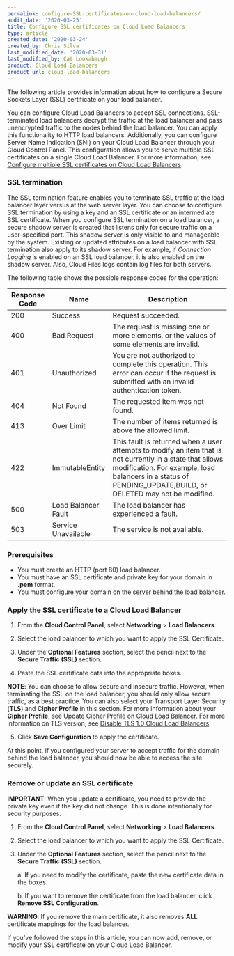 ```yaml
---
permalink: configure-SSL-certificates-on-cloud-load-balancers/
audit_date: '2020-03-25'
title: Configure SSL certificates on Cloud Load Balancers
type: article
created_date: '2020-03-24'
created_by: Chris Silva
last_modified_date: '2020-03-31'
last_modified_by: Cat Lookabaugh
product: Cloud Load Balancers
product_url: cloud-load-balancers
---
```


The following article provides information about how to configure a Secure Sockets Layer (SSL) certificate on your load balancer.

You can configure Cloud Load Balancers to accept SSL connections. SSL-terminated load balancers decrypt the traffic at the load balancer and pass unencrypted traffic to the nodes behind the load balancer. You can apply this functionality to HTTP load balancers. Additionally, you can configure Server Name Indication (SNI) on your Cloud Load Balancer through your Cloud Control Panel. This configuration allows you to serve multiple SSL certificates on a single Cloud Load Balancer. For more information, see [Configure multiple SSL certificates on Cloud Load Balancers](how-to/configure-multiple-SSL-certificates-on-cloud-load-balancers/).

### SSL termination

The SSL termination feature enables you to terminate SSL traffic at the load balancer layer versus at the web server layer. You can choose to configure SSL termination by using a key and an SSL certificate or an intermediate SSL certificate. When you configure SSL termination on a load balancer, a secure shadow server is created that listens only for secure traffic on a user-specified port. This shadow server is only visible to and manageable by the system. Existing or updated attributes on a load balancer with SSL termination also apply to its shadow server. For example, if *Connection Logging* is enabled on an SSL load balancer, it is also enabled on the shadow server. Also, Cloud Files logs contain log files for both servers.

The following table shows the possible response codes for the operation:

**Response Code**|**Name**|**Description**
-----|-----|-----
200|Success|Request succeeded.
400|Bad Request|The request is missing one or more elements, or the values of some elements are invalid.
401|Unauthorized|You are not authorized to complete this operation. This error can occur if the request is submitted with an invalid authentication token.
404|Not Found|The requested item was not found.
413|Over Limit|The number of items returned is above the allowed limit.
422|ImmutableEntity|This fault is returned when a user attempts to modify an item that is not currently in a state that allows modification. For example, load balancers in a status of PENDING\_UPDATE,BUILD, or DELETED may not be modified.
500|Load Balancer Fault|The load balancer has experienced a fault.
503|Service Unavailable|The service is not available.

### Prerequisites

- You must create an HTTP (port 80) load balancer.
- You must have an SSL certificate and private key for your domain in **.pem** format.
- You must configure your domain on the server behind the load balancer. 

### Apply the SSL certificate to a Cloud Load Balancer

1. From the **Cloud Control Panel**, select **Networking** > **Load Balancers**. 

2. Select the load balancer to which you want to apply the SSL Certificate. 

3. Under the **Optional Features** section, select the pencil next to the **Secure Traffic (SSL)** section. 

4. Paste the SSL certificate data into the appropriate boxes.

**NOTE**: You can choose to allow secure and insecure traffic. However, when terminating the SSL on the load balancer, you should only allow secure traffic, as a best practice. You can also select your Transport Layer Security (**TLS**) and **Cipher Profile** in this section. For more information about your **Cipher Profile**, see [Update Cipher Profile on Cloud Load Balancer](how-to/update-the-cipher-profile-on-a-cloud-load-balancer). For more information on TLS version, see [Disable TLS 1.0 Cloud Load Balancers](how-to/disable-tls1-for-cloud-load-balancers/).

5. Click **Save Configuration** to apply the certificate. 

At this point, if you configured your server to accept traffic for the domain behind the load balancer, you should now be able to access the site securely. 

### Remove or update an SSL certificate

**IMPORTANT**: When you update a certificate, you need to provide the private key even if the key did not change. This is done intentionally for security purposes. 

1. From the **Cloud Control Panel**, select **Networking** > **Load Balancers**. 

2. Select the load balancer to which you want to apply the SSL Certificate. 

3. Under the **Optional Features** section, select the pencil next to the **Secure Traffic (SSL)** section. 

   a. If you need to modify the certificate, paste the new certificate data in the boxes. 
	
   b. If you want to remove the certificate from the load balancer, click **Remove SSL Configuration**. 

**WARNING**: If you remove the main certificate, it also removes **ALL** certificate mappings for the load balancer. 


If you've followed the steps in this article, you can now add, remove, or modify your SSL certificate on your Cloud Load Balancer.
